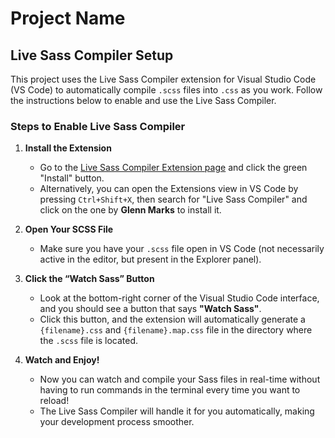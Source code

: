 # Project Name

## Live Sass Compiler Setup

This project uses the Live Sass Compiler extension for Visual Studio Code (VS Code) to automatically compile `.scss` files into `.css` as you work. Follow the instructions below to enable and use the Live Sass Compiler.

### Steps to Enable Live Sass Compiler

1. **Install the Extension**

   - Go to the [Live Sass Compiler Extension page](https://marketplace.visualstudio.com/items?itemName=ritwickdey.Live-Sass-Compiler) and click the green "Install" button.
   - Alternatively, you can open the Extensions view in VS Code by pressing `Ctrl+Shift+X`, then search for "Live Sass Compiler" and click on the one by **Glenn Marks** to install it.

2. **Open Your SCSS File**

   - Make sure you have your `.scss` file open in VS Code (not necessarily active in the editor, but present in the Explorer panel).

3. **Click the “Watch Sass” Button**

   - Look at the bottom-right corner of the Visual Studio Code interface, and you should see a button that says **"Watch Sass"**.
   - Click this button, and the extension will automatically generate a `{filename}.css` and `{filename}.map.css` file in the directory where the `.scss` file is located.

4. **Watch and Enjoy!**
   - Now you can watch and compile your Sass files in real-time without having to run commands in the terminal every time you want to reload!
   - The Live Sass Compiler will handle it for you automatically, making your development process smoother.
